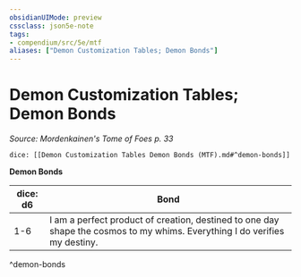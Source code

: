 ```yaml
---
obsidianUIMode: preview
cssclass: json5e-note
tags:
- compendium/src/5e/mtf
aliases: ["Demon Customization Tables; Demon Bonds"]
---
```

# Demon Customization Tables; Demon Bonds
*Source: Mordenkainen's Tome of Foes p. 33* 

`dice: [[Demon Customization Tables Demon Bonds (MTF).md#^demon-bonds]]`

**Demon Bonds**

| dice: d6 | Bond |
|----------|------|
| 1-6 | I am a perfect product of creation, destined to one day shape the cosmos to my whims. Everything I do verifies my destiny. |
^demon-bonds